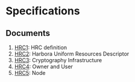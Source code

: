 # Specifications

## Documents

1. [HRC1](hrc1.md): HRC definition
2. [HRC2](hrc2.md): Harbora Uniform Resources Descriptor
2. [HRC3](hrc3.md): Cryptography Infrastructure
2. [HRC4](hrc4.md): Owner and User
2. [HRC5](hrc5.md): Node


